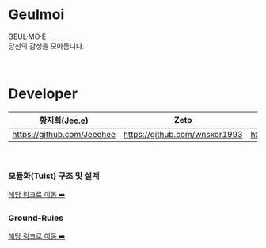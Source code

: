# Geulmoi
GEUL·MO·E  
당신의 감성을 모아둡니다.

<br>

# Developer
|황지희(Jee.e)|Zeto|junu|
|---|---|---|
|https://github.com/Jeeehee|https://github.com/wnsxor1993|https://github.com/wnsxor1993|https://github.com/junu0516|

<br>

### 모듈화(Tuist) 구조 및 설계
[해당 링크로 이동 ➡️](https://github.com/PJJ-corp/Geulmoi/wiki/%EA%B5%AC%EC%A1%B0-%EC%84%A4%EA%B3%84)  

### Ground-Rules
[해당 링크로 이동 ➡️](https://github.com/PJJ-corp/Geulmoi/wiki/Ground-Rules)
